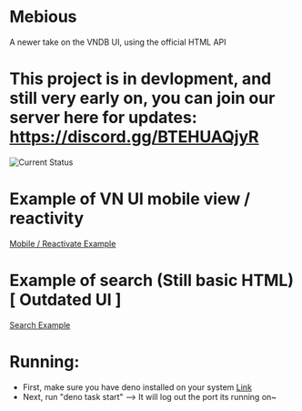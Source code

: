 # Mebious

A newer take on the VNDB UI, using the official HTML API

# This project is in devlopment, and still very early on, you can join our server here for updates: https://discord.gg/BTEHUAQjyR

![Current Status](https://i.imgur.com/AekkeXm.png)

# Example of VN UI mobile view / reactivity
[Mobile / Reactivate Example](https://cdn.discordapp.com/attachments/1123015633718759536/1123826434260082708/2023-06-29_00-04-14.mp4)
# Example of search (Still basic HTML) [ Outdated UI ]
[Search Example](https://cdn.discordapp.com/attachments/1123015633718759536/1123058027671584768/Screen_Recording_2023-06-26_at_9.08.53_PM.mov)

# Running:
* First, make sure you have deno installed on your system [Link](https://deno.com/manual@v1.11.0/getting_started/installation)
* Next, run "deno task start" --> It will log out the port its running on~